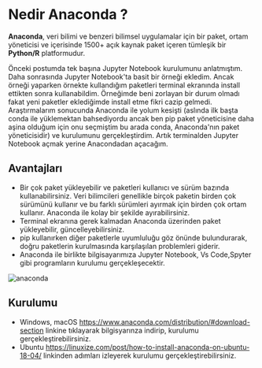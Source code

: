 # Nedir Anaconda ?

**Anaconda**, veri bilimi ve benzeri bilimsel uygulamalar için bir paket, ortam yöneticisi ve içerisinde 1500+ açık kaynak paket içeren tümleşik bir **Python/R** platformudur.

Önceki postumda tek başına Jupyter Notebook kurulumunu anlatmıştım. Daha sonrasında Jupyter Notebook'ta basit bir örneği ekledim. Ancak örneği yaparken örnekte kullandığım paketleri terminal ekranında install ettikten sonra kullanabildim. Örneğimde beni zorlayan bir durum olmadı fakat yeni paketler eklediğimde install etme fikri cazip gelmedi. Araştırmalarım sonucunda Anaconda ile yolum kesişti (aslında ilk başta conda ile yüklemektan bahsediyordu ancak ben pip paket yöneticisine daha aşina olduğum için onu seçmiştim bu arada conda, Anaconda'nın paket yöneticisidir) ve kurulumunu gerçekleştirdim. Artık terminalden Jupyter Notebook açmak yerine Anacondadan açacağım.

## Avantajları

- Bir çok paket yükleyebilir ve paketleri kullanıcı ve sürüm bazında kullanabilirsiniz.   Veri bilimcileri genellikle birçok paketin birden çok sürümünü kullanır ve bu farklı sürümleri ayırmak için birden çok ortam kullanır. Anaconda ile kolay bir şekilde ayırabilirsiniz.
- Terminal ekranına gerek kalmadan Anaconda üzerinden paket yükleyebilir, güncelleyebilirsiniz.
- pip kullanırken diğer paketlerle uyumluluğu göz önünde bulundurarak, doğru paketlerin kurulmasında karşılaşılan problemleri giderir.
- Anaconda ile birlikte bilgisayarımıza Jupyter Notebook, Vs Code,Spyter gibi programların kurulumu gerçekleşecektir.

![anaconda](https://user-images.githubusercontent.com/61363621/75626139-e072c100-5bd5-11ea-922c-85cdac036341.png)

## Kurulumu

- Windows, macOS
https://www.anaconda.com/distribution/#download-section linkine tıklayarak bilgisyarınza indirip, kurulumu gerçekleştirebilirsiniz.
- Ubuntu
 https://linuxize.com/post/how-to-install-anaconda-on-ubuntu-18-04/ linkinden adımları izleyerek kurulumu gerçekleştirebilirsiniz.




